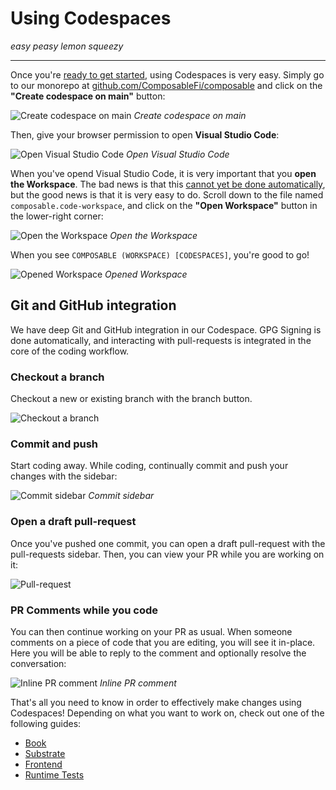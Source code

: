 # Using Codespaces

*easy peasy lemon squeezy*

---

Once you're [ready to get started](./getting-started.html), using Codespaces is very easy. Simply go to our monorepo at [github.com/ComposableFi/composable](https://github.com/ComposableFi/composable) and click on the **"Create codespace on main"** button:

![Create codespace on main](./create-codespace-on-main.png)
*Create codespace on main*

Then, give your browser permission to open **Visual Studio Code**:

![Open Visual Studio Code](./open-vscode-dialog.png)
*Open Visual Studio Code*

When you've opend Visual Studio Code, it is very important that you **open the Workspace**. The bad news is that this [cannot yet be done automatically](https://github.community/t/how-to-automatically-open-a-vscode-workspace/154339), but the good news is that it is very easy to do. Scroll down to the file named `composable.code-workspace`, and click on the **"Open Workspace"** button in the lower-right corner:

![Open the Workspace](./open-the-workspace.png)
*Open the Workspace*

When you see `COMPOSABLE (WORKSPACE) [CODESPACES]`, you're good to go!

![Opened Workspace](./opened-workspace.png)
*Opened Workspace*

## Git and GitHub integration

We have deep Git and GitHub integration in our Codespace. GPG Signing is done automatically, and interacting with pull-requests is integrated in the core of the coding workflow.

### Checkout a branch

Checkout a new or existing branch with the branch button.

![Checkout a branch](./checkout-branch.png)

### Commit and push

Start coding away. While coding, continually commit and push your changes with the sidebar:

![Commit sidebar](./commit-sidebar.png)
*Commit sidebar*

### Open a draft pull-request

Once you've pushed one commit, you can open a draft pull-request with the pull-requests sidebar. Then, you can view your PR while you are working on it:

![Pull-request](./pull-request.png)

### PR Comments while you code

You can then continue working on your PR as usual. When someone comments on a piece of code that you are editing, you will see it in-place. Here you will be able to reply to the comment and optionally resolve the conversation:

![Inline PR comment](./inline-pr-comment.png)
*Inline PR comment*

That's all you need to know in order to effectively make changes using Codespaces!
Depending on what you want to work on, check out one of the following guides:

- [Book](./book.html)
- [Substrate](./substrate.html)
- [Frontend](./frontend.html)
- [Runtime Tests](./runtime-tests.html)

